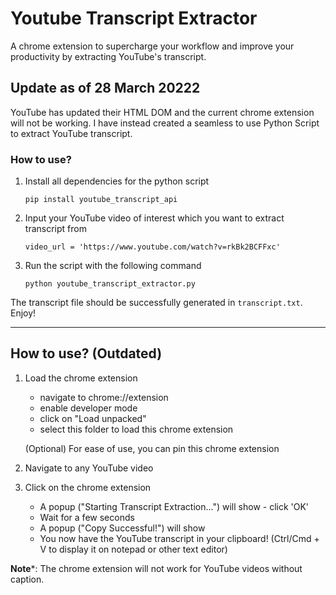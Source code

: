 # Youtube Transcript Extractor
A chrome extension to supercharge your workflow and improve your productivity by extracting YouTube's transcript.

## Update as of 28 March 20222
YouTube has updated their HTML DOM and the current chrome extension will not be working.
I have instead created a seamless to use Python Script to extract YouTube transcript.

### How to use?
1. Install all dependencies for the python script
   ```
   pip install youtube_transcript_api
   ```
2. Input your YouTube video of interest which you want to extract transcript from
   ```
   video_url = 'https://www.youtube.com/watch?v=rkBk2BCFFxc'
   ```
3. Run the script with the following command
   ```
   python youtube_transcript_extractor.py
   ```

The transcript file should be successfully generated in `transcript.txt`. Enjoy!

---
## How to use? (Outdated)

1. Load the chrome extension
   - navigate to chrome://extension
   - enable developer mode
   - click on "Load unpacked"
   - select this folder to load this chrome extension

   (Optional) For ease of use, you can pin this chrome extension
2. Navigate to any YouTube video
3. Click on the chrome extension
   - A popup ("Starting Transcript Extraction...") will show - click 'OK'
   - Wait for a few seconds
   - A popup ("Copy Successful!") will show
   - You now have the YouTube transcript in your clipboard! (Ctrl/Cmd + V to display it on notepad or other text editor)

**Note***: The chrome extension will not work for YouTube videos without caption.
